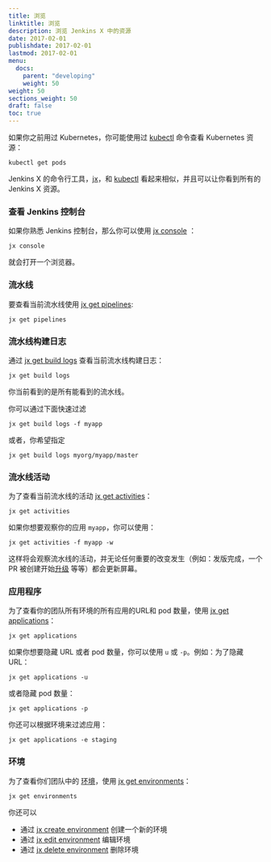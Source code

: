 ```yaml
---
title: 浏览
linktitle: 浏览
description: 浏览 Jenkins X 中的资源
date: 2017-02-01
publishdate: 2017-02-01
lastmod: 2017-02-01
menu:
  docs:
    parent: "developing"
    weight: 50
weight: 50
sections_weight: 50
draft: false
toc: true
---
```


                
如果你之前用过 Kubernetes，你可能使用过 [kubectl](https://kubernetes.io/docs/reference/kubectl/overview/) 命令查看 Kubernetes 资源：

```shell
kubectl get pods
```

Jenkins X 的命令行工具，[jx](/commands/jx)，和 [kubectl](https://kubernetes.io/docs/reference/kubectl/overview/) 看起来相似，并且可以让你看到所有的 Jenkins X 资源。

### 查看 Jenkins 控制台
 
如果你熟悉 Jenkins 控制台，那么你可以使用 [jx console](/commands/jx_console) ：

```shell
jx console
```

就会打开一个浏览器。

### 流水线

要查看当前流水线使用 [jx get pipelines](/commands/jx_get_pipelines):

```shell
jx get pipelines
```

### 流水线构建日志

通过 [jx get build logs](/commands/jx_get_build_logs) 查看当前流水线构建日志：

```shell
jx get build logs
```

你当前看到的是所有能看到的流水线。

你可以通过下面快速过滤

```shell
jx get build logs -f myapp
```

或者，你希望指定

```shell
jx get build logs myorg/myapp/master
```

### 流水线活动

为了查看当前流水线的活动 [jx get activities](/commands/jx_get_activities)：

```shell
jx get activities
```

如果你想要观察你的应用 `myapp`，你可以使用：

```shell
jx get activities -f myapp -w
```

这样将会观察流水线的活动，并无论任何重要的改变发生（例如：发版完成，一个 PR 被创建开始[升级](/zh/developing/promote) 等等）都会更新屏幕。

### 应用程序

为了查看你的团队所有环境的所有应用的URL和 pod 数量，使用 [jx get applications](/commands/applications)：


```shell
jx get applications
```

如果你想要隐藏 URL 或者 pod 数量，你可以使用 `u` 或 `-p`。例如：为了隐藏 URL：

```shell
jx get applications -u
```

或者隐藏 pod 数量：

```shell
jx get applications -p
```

你还可以根据环境来过滤应用：

```shell
jx get applications -e staging
```



### 环境

为了查看你们团队中的 [环境](/zh/about/features/#environments)，使用 [jx get environments](/commands/jx_get_environments)：

```shell
jx get environments
```

你还可以

* 通过 [jx create environment](/commands/jx_create_environment) 创建一个新的环境
* 通过 [jx edit environment](/commands/jx_edit_environment) 编辑环境
* 通过 [jx delete environment](/commands/jx_delete_environment) 删除环境
